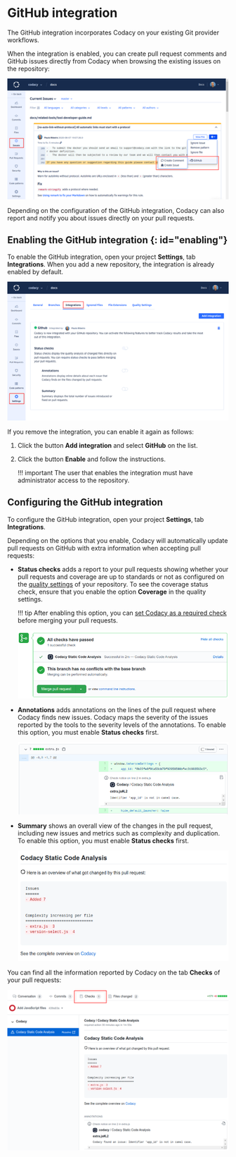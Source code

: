# GitHub integration

The GitHub integration incorporates Codacy on your existing Git provider workflows.

When the integration is enabled, you can create pull request comments and GitHub issues directly from Codacy when browsing the existing issues on the repository:

![GitHub integration for issues](images/github-integration-issues.png)

Depending on the configuration of the GitHub integration, Codacy can also report and notify you about issues directly on your pull requests.

## Enabling the GitHub integration {: id="enabling"}

To enable the GitHub integration, open your project **Settings**, tab **Integrations**. When you add a new repository, the integration is already enabled by default.

![GitHub integration](images/github-integration.png)

If you remove the integration, you can enable it again as follows:

1.  Click the button **Add integration** and select **GitHub** on the list.
1.  Click the button **Enable** and follow the instructions.

    !!! important
        The user that enables the integration must have administrator access to the repository.

## Configuring the GitHub integration

To configure the GitHub integration, open your project **Settings**, tab **Integrations**.

Depending on the options that you enable, Codacy will automatically update pull requests on GitHub with extra information when accepting pull requests:

-   **Status checks** adds a report to your pull requests showing whether your pull requests and coverage are up to standards or not as configured on the [quality settings](../../repositories/quality-settings.md) of your repository. To see the coverage status check, ensure that you enable the option **Coverage** in the quality settings.

    !!! tip
        After enabling this option, you can [set Codacy as a required check](../../faq/repositories/how-do-i-set-codacy-as-a-required-check-to-merge-prs.md#github) before merging your pull requests.

    ![Pull request status check on GitHub](images/github-integration-pr-status.png)

-   **Annotations** adds annotations on the lines of the pull request where Codacy finds new issues. Codacy maps the severity of the issues reported by the tools to the severity levels of the annotations. To enable this option, you must enable **Status checks** first.

    ![Pull request annotation on GitHub](images/github-integration-pr-annotation.png)

-   **Summary** shows an overall view of the changes in the pull request, including new issues and metrics such as complexity and duplication. To enable this option, you must enable **Status checks** first.

    ![Pull request summary on GitHub](images/github-integration-pr-summary.png)

You can find all the information reported by Codacy on the tab **Checks** of your pull requests:

![Codacy Check](images/github-integration-tab-checks.png)
